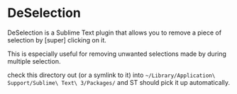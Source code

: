 DeSelection
=====

DeSelection is a Sublime Text plugin that allows you to remove a piece of selection by [super] clicking on it.

This is especially useful for removing unwanted selections made by during multiple selection.

check this directory out (or a symlink to it) into `~/Library/Application\ Support/Sublime\ Text\ 3/Packages/` and ST should pick it up automatically.

